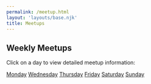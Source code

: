 ```yaml
---
permalink: /meetup.html
layout: 'layouts/base.njk'
title: Meetups
---
```


<section class="section">
    <h2>Weekly Meetups</h2>
    <p>Click on a day to view detailed meetup information:</p>
    <div class="button-group">
        <a href="/meetup-monday.html" class="button">Monday</a>
        <!-- <a href="/meetup-tuesday.html" class="button">Tuesday</a> -->
        <a href="/meetup-wednesday.html" class="button">Wednesday</a>
        <a href="/meetup-thursday.html" class="button">Thursday</a>
        <a href="/meetup-friday.html" class="button">Friday</a>
        <a href="/meetup-saturday.html" class="button">Saturday</a>
        <a href="/meetup-sunday.html" class="button">Sunday</a>
    </div>
</section>
